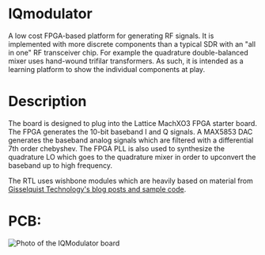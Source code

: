 # IQmodulator

A low cost FPGA-based platform for generating RF signals.
It is implemented with more discrete components than a typical SDR with an "all in one" RF transceiver chip. For example the quadrature double-balanced mixer uses hand-wound trifilar transformers.
 As such, it is intended as a learning platform to show the individual components at play.

# Description
The board is designed to plug into the Lattice MachXO3 FPGA starter board.
The FPGA generates the 10-bit baseband I and Q signals. A MAX5853 DAC generates the baseband analog signals which are filtered with a differential 7th order chebyshev. The FPGA PLL is also used to synthesize the quadrature LO which goes to the quadrature mixer in order to upconvert the baseband up to high frequency.

The RTL uses wishbone modules which are heavily based on material from [Gisselquist Technology's blog posts and sample code](https://zipcpu.com).

# PCB:
![Photo of the IQModulator board](pcb/rf_board/pics/cover.jpg)
